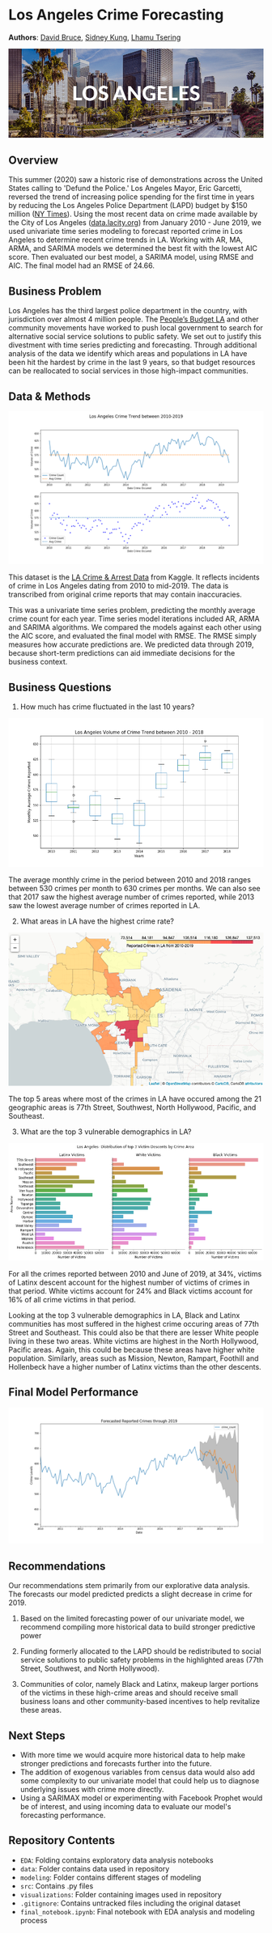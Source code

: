 # Los Angeles Crime Forecasting

**Authors**: [David Bruce](mailto:david.bruce14@gmail.com), [Sidney Kung](mailto:sidneyjkung@gmail.com), [Lhamu Tsering](mailto:boutlhamu@gmail.com)

![img](./visualizations/los-angeles-us-banner-dp-min.png)

## Overview
This summer (2020) saw a historic rise of demonstrations across the United States calling to 'Defund the Police.' Los Angeles Mayor, Eric Garcetti, reversed the trend of increasing police spending for the first time in years by reducing the Los Angeles Police Department (LAPD) budget by $150 million ([NY Times](https://www.nytimes.com/interactive/2020/06/12/upshot/cities-grew-safer-police-budgets-kept-growing.html)). Using the most recent data on crime made available by the City of Los Angeles ([data.lacity.org](https://data.lacity.org/Public-Safety/Crime-Data-from-2010-to-2019/63jg-8b9z)) from January 2010 - June 2019, we used univariate time series modeling to forecast reported crime in Los Angeles to determine recent crime trends in LA. Working with AR, MA, ARMA, and SARIMA models we determined the best fit with the lowest AIC score. Then evaluated our best model, a SARIMA model, using RMSE and AIC. The final model had an RMSE of 24.66. 

## Business Problem

Los Angeles has the third largest police department in the country, with jurisdiction over almost 4 million people. The [People’s Budget LA](https://peoplesbudgetla.com/) and other community movements have worked to push local government to search for alternative social service solutions to public safety. We set out to justify this divestment with time series predicting and forecasting. Through additional analysis of the data we identify which areas and populations in LA have been hit the hardest by crime in the last 9 years, so that budget resources can be reallocated to social services in those high-impact communities.

## Data & Methods

![img](./visualizations/Monthly%20Crime%20Trend%20lineplot%20and%20dotplot.png)

This dataset is the [LA Crime & Arrest Data](https://www.kaggle.com/cityofLA/los-angeles-crime-arrest-data) from Kaggle. It reflects incidents of crime in Los Angeles dating from 2010 to mid-2019. The data is transcribed from original crime reports that may contain inaccuracies.

This was a univariate time series problem, predicting the monthly average crime count for each year. Time series model iterations included AR, ARMA and SARIMA algorithms. We compared the models against each other using the AIC score, and evaluated the final model with RMSE. The RMSE simply measures how accurate predictions are.  We predicted data through 2019, because short-term predictions can aid immediate decisions for the business context.

## Business Questions
1. How much has crime fluctuated in the last 10 years?

![img](./visualizations/LA_Volume_of_Crime_Trend_boxplot.png)

The average monthly crime in the period between 2010 and 2018 ranges between 530 crimes per month to 630 crimes per months. We can also see that 2017 saw the highest average number of crimes reported, while 2013 saw the lowest average number of crimes reported in LA.

2. What areas in LA have the highest crime rate?

![img](./visualizations/LA_crime_map.png)

The top 5 areas where most of the crimes in LA have occured among the 21 geographic areas is 77th Street, Southwest, North Hollywood, Pacific, and Southeast.

3. What are the top 3 vulnerable demographics in LA?

![img](./visualizations/Distribution_of_victims_by_descent_and_area_name.png)

For all the crimes reported between 2010 and June of 2019, at 34%, victims of Latinx descent account for the highest number of victims of crimes in that period. White victims account for 24% and Black victims account for 16% of all crime victims in that period.

Looking at the top 3 vulnerable demographics in LA, Black and Latinx communities has most suffered in the highest crime occuring areas of 77th Street and Southeast. This could also be that there are lesser White people living in these two areas. White victims are highest in the North Hollywood, Pacific areas. Again, this could be because these areas have higher white population. Similarly, areas such as Mission, Newton, Rampart, Foothill and Hollenbeck have a higher number of Latinx victims than the other descents.

## Final Model Performance

![img](./visualizations/final_model_forecasts.png)



## Recommendations
Our recommendations stem primarily from our explorative data analysis. The forecasts our model predicted predicts a slight decrease in crime for 2019.

1. Based on the limited forecasting power of our univariate model, we recommend compiling more historical data to build stronger predictive power

2. Funding formerly allocated to the LAPD should be redistributed to social service solutions to public safety problems in the highlighted areas (77th Street, Southwest, and North Hollywood).

3. Communities of color, namely Black and Latinx, makeup larger portions of the victims in these high-crime areas and should receive small business loans and other community-based incentives to help revitalize these areas.

## Next Steps
- With more time we would acquire more historical data to help make stronger predictions and forecasts further into the future. 
- The addition of exogenous variables from census data would also add some complexity to our univariate model that could help us to diagnose underlying issues with crime more directly. 
- Using a SARIMAX model or experimenting with Facebook Prophet would be of interest, and using incoming data to evaluate our model's forecasting performance.


## Repository Contents
- `EDA`: Folding contains exploratory data analysis notebooks
- `data`: Folder contains data used in repository
- `modeling`: Folder contains different stages of modeling
- `src`: Contains .py files
- `visualizations`: Folder containing images used in repository
- `.gitignore`: Contains untracked files including the original dataset
- `final_notebook.ipynb`: Final notebook with EDA analysis and modeling process
